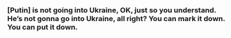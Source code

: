 ### [Putin] is not going into Ukraine, OK, just so you understand. He’s not gonna go into Ukraine, all right? You can mark it down. You can put it down.